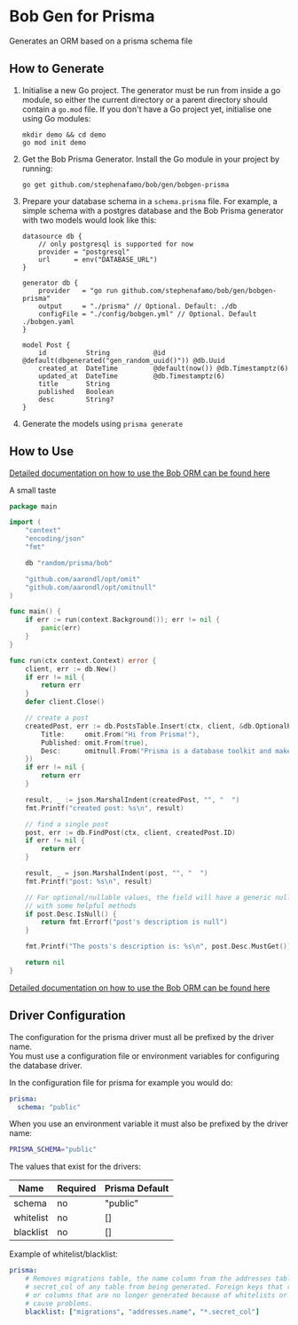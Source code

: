 # Bob Gen for Prisma

Generates an ORM based on a prisma schema file

## How to Generate

1. Initialise a new Go project.
    The generator must be run from inside a go module, so either the current directory or a parent directory should contain a `go.mod` file.
    If you don't have a Go project yet, initialise one using Go modules:

    ```shell script
    mkdir demo && cd demo
    go mod init demo
    ```

1. Get the Bob Prisma Generator. Install the Go module in your project by running:

    ```shell script
    go get github.com/stephenafamo/bob/gen/bobgen-prisma
    ```

1. Prepare your database schema in a `schema.prisma` file. For example, a simple schema with a postgres database and the Bob Prisma generator with two models would look like this:

    ```prisma
    datasource db {
        // only postgresql is supported for now
        provider = "postgresql"
        url      = env("DATABASE_URL")
    }

    generator db {
        provider   = "go run github.com/stephenafamo/bob/gen/bobgen-prisma"
        output     = "./prisma" // Optional. Default: ./db
        configFile = "./config/bobgen.yml" // Optional. Default ./bobgen.yaml
    }

    model Post {
        id          String           @id @default(dbgenerated("gen_random_uuid()")) @db.Uuid
        created_at  DateTime         @default(now()) @db.Timestamptz(6)
        updated_at  DateTime         @db.Timestamptz(6)
        title       String
        published   Boolean
        desc        String?
    }
    ```

1. Generate the models using `prisma generate`

## How to Use

[Detailed documentation on how to use the Bob ORM can be found here](..)

A small taste

```go
package main

import (
    "context"
    "encoding/json"
    "fmt"

    db "random/prisma/bob"

    "github.com/aarondl/opt/omit"
    "github.com/aarondl/opt/omitnull"
)

func main() {
    if err := run(context.Background()); err != nil {
        panic(err)
    }
}

func run(ctx context.Context) error {
    client, err := db.New()
    if err != nil {
        return err
    }
    defer client.Close()

    // create a post
    createdPost, err := db.PostsTable.Insert(ctx, client, &db.OptionalPost{
        Title:     omit.From("Hi from Prisma!"),
        Published: omit.From(true),
        Desc:      omitnull.From("Prisma is a database toolkit and makes databases easy."),
    })
    if err != nil {
        return err
    }

    result, _ := json.MarshalIndent(createdPost, "", "  ")
    fmt.Printf("created post: %s\n", result)

    // find a single post
    post, err := db.FindPost(ctx, client, createdPost.ID)
    if err != nil {
        return err
    }

    result, _ = json.MarshalIndent(post, "", "  ")
    fmt.Printf("post: %s\n", result)

    // For optional/nullable values, the field will have a generic null wrapper
    // with some helpful methods
    if post.Desc.IsNull() {
        return fmt.Errorf("post's description is null")
    }

    fmt.Printf("The posts's description is: %s\n", post.Desc.MustGet())

    return nil
}
```

[Detailed documentation on how to use the Bob ORM can be found here](..)

## Driver Configuration

The configuration for the prisma driver must all be prefixed by the driver name.  
You must use a configuration file or environment variables for configuring the database driver.

In the configuration file for prisma for example you would do:

```yaml
prisma:
  schema: "public"
```

When you use an environment variable it must also be prefixed by the driver
name:

```sh
PRISMA_SCHEMA="public"
```

The values that exist for the drivers:

| Name      | Required  | Prisma Default |
| --------- | --------- | -------------- |
| schema    | no        | "public"       |
| whitelist | no        | []             |
| blacklist | no        | []             |

Example of whitelist/blacklist:

```yaml
prisma:
    # Removes migrations table, the name column from the addresses table, and
    # secret_col of any table from being generated. Foreign keys that reference tables
    # or columns that are no longer generated because of whitelists or blacklists may
    # cause problems.
    blacklist: ["migrations", "addresses.name", "*.secret_col"]
```
